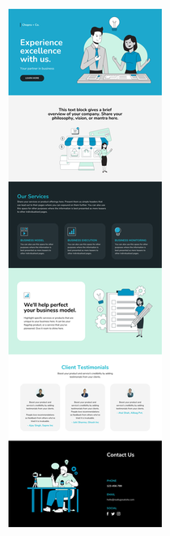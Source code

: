 ![template](https://raw.githubusercontent.com/ShriIraCatalog/resources-two/refs/heads/master/2025/04/20/20250420012812.png)
